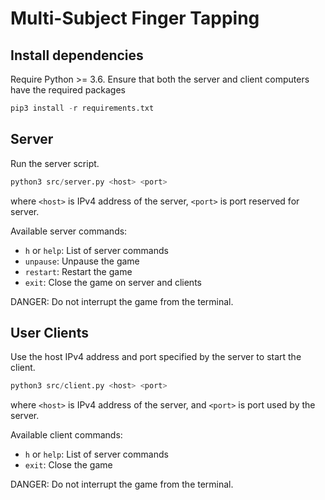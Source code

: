 # Multi-Subject Finger Tapping

## Install dependencies

Require Python >= 3.6. Ensure that both the server and client computers have the required packages

```python
pip3 install -r requirements.txt
```

## Server

Run the server script.

```python
python3 src/server.py <host> <port>
```

where `<host>` is IPv4 address of the server, `<port>` is port reserved for server.

Available server commands:

- `h` or `help`: List of server commands
- `unpause`: Unpause the game
- `restart`: Restart the game
- `exit`: Close the game on server and clients

DANGER: Do not interrupt the game from the terminal.

## User Clients

Use the host IPv4 address and port specified by the server to start the client.

```python
python3 src/client.py <host> <port>
```

where `<host>` is IPv4 address of the server, and `<port>` is port used by the server.

Available client commands:

- `h` or `help`: List of server commands
- `exit`: Close the game

DANGER: Do not interrupt the game from the terminal.

